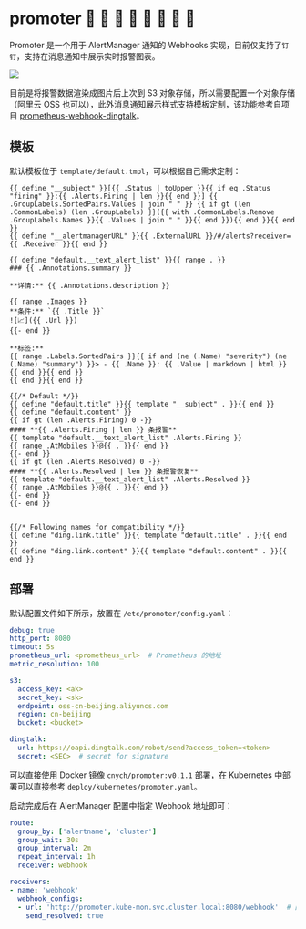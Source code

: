 # promoter 🍋 🍊 🍒 🍰 🍇 🍉 🍓 🌽

Promoter 是一个用于 AlertManager 通知的 Webhooks 实现，目前仅支持了`钉钉`，支持在消息通知中展示实时报警图表。

![](https://bxdc-static.oss-cn-beijing.aliyuncs.com/images/20220226181006.png)

目前是将报警数据渲染成图片后上次到 S3 对象存储，所以需要配置一个对象存储（阿里云 OSS 也可以），此外消息通知展示样式支持模板定制，该功能参考自项目 [prometheus-webhook-dingtalk](https://github.dev/timonwong/prometheus-webhook-dingtalk)。

## 模板

默认模板位于 `template/default.tmpl`，可以根据自己需求定制：

```tmpl
{{ define "__subject" }}[{{ .Status | toUpper }}{{ if eq .Status "firing" }}:{{ .Alerts.Firing | len }}{{ end }}] {{ .GroupLabels.SortedPairs.Values | join " " }} {{ if gt (len .CommonLabels) (len .GroupLabels) }}({{ with .CommonLabels.Remove .GroupLabels.Names }}{{ .Values | join " " }}{{ end }}){{ end }}{{ end }}
{{ define "__alertmanagerURL" }}{{ .ExternalURL }}/#/alerts?receiver={{ .Receiver }}{{ end }}

{{ define "default.__text_alert_list" }}{{ range . }}
### {{ .Annotations.summary }}

**详情:** {{ .Annotations.description }}

{{ range .Images }}
**条件:** `{{ .Title }}`
![📈]({{ .Url }})
{{- end }}

**标签:**
{{ range .Labels.SortedPairs }}{{ if and (ne (.Name) "severity") (ne (.Name) "summary") }}> - {{ .Name }}: {{ .Value | markdown | html }}
{{ end }}{{ end }}
{{ end }}{{ end }}

{{/* Default */}}
{{ define "default.title" }}{{ template "__subject" . }}{{ end }}
{{ define "default.content" }}
{{ if gt (len .Alerts.Firing) 0 -}}
#### **{{ .Alerts.Firing | len }} 条报警**
{{ template "default.__text_alert_list" .Alerts.Firing }}
{{ range .AtMobiles }}@{{ . }}{{ end }}
{{- end }}
{{ if gt (len .Alerts.Resolved) 0 -}}
#### **{{ .Alerts.Resolved | len }} 条报警恢复**
{{ template "default.__text_alert_list" .Alerts.Resolved }}
{{ range .AtMobiles }}@{{ . }}{{ end }}
{{- end }}
{{- end }}


{{/* Following names for compatibility */}}
{{ define "ding.link.title" }}{{ template "default.title" . }}{{ end }}
{{ define "ding.link.content" }}{{ template "default.content" . }}{{ end }}
```

## 部署

默认配置文件如下所示，放置在 `/etc/promoter/config.yaml`：

```yaml
debug: true
http_port: 8080
timeout: 5s
prometheus_url: <prometheus_url>  # Prometheus 的地址
metric_resolution: 100

s3:
  access_key: <ak>  
  secret_key: <sk>
  endpoint: oss-cn-beijing.aliyuncs.com
  region: cn-beijing
  bucket: <bucket>

dingtalk:
  url: https://oapi.dingtalk.com/robot/send?access_token=<token>
  secret: <SEC>  # secret for signature
```

可以直接使用 Docker 镜像 `cnych/promoter:v0.1.1` 部署，在 Kubernetes 中部署可以直接参考 `deploy/kubernetes/promoter.yaml`。

启动完成后在 AlertManager 配置中指定 Webhook 地址即可：

```yaml
route:
  group_by: ['alertname', 'cluster']
  group_wait: 30s
  group_interval: 2m
  repeat_interval: 1h
  receiver: webhook

receivers:
- name: 'webhook'
  webhook_configs:
  - url: 'http://promoter.kube-mon.svc.cluster.local:8080/webhook'  # 配置 promoter 的 webhook 接口
    send_resolved: true
```